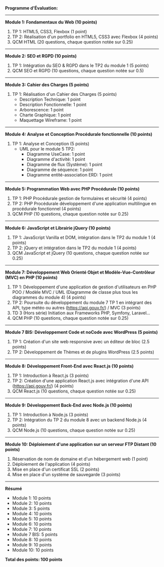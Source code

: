**Programme d'Évaluation:**

---

**Module 1: Fondamentaux du Web (10 points)**
1. TP 1: HTML5, CSS3, Flexbox (1 point)
2. TP 2: Réalisation d'un portfolio en HTML5, CSS3 avec Flexbox (4 points)
3. QCM HTML (20 questions, chaque question notée sur 0.25)

---

**Module 2: SEO et RGPD (10 points)**
1. TP 1: Intégration du SEO & RGPD dans le TP2 du module 1 (5 points)
2. QCM SEO et RGPD (10 questions, chaque question notée sur 0.5)

---

**Module 3: Cahier des Charges (5 points)**
1. TP 1: Réalisation d'un Cahier des Charges (5 points)
   - Description Technique: 1 point
   - Description Fonctionnelle: 1 point
   - Arborescence: 1 point
   - Charte Graphique: 1 point
   - Maquettage Wireframe: 1 point

---

**Module 4: Analyse et Conception Procédurale fonctionnelle (10 points)**
1. TP 1: Analyse et Conception (5 points)
   - UML pour le module 5 TP2:
     - Diagramme UseCase: 1 point
     - Diagramme d'activité: 1 point
     - Diagramme de flux (Système): 1 point
     - Diagramme de séquence: 1 point
     - Diagramme entité-association ERD: 1 point

---

**Module 5: Programmation Web avec PHP Procédurale (10 points)**
1. TP 1: PHP Procédurale gestion de formulaires et sécurité (4 points)
2. TP 2: PHP Procédurale développement d'une application multilingue en procédurale fonctionnel (4 points)
3. QCM PHP (10 questions, chaque question notée sur 0.25)

---

**Module 6: JavaScript et Librairie jQuery (10 points)**
1. TP 1: JavaScript Vanilla et DOM, intégration dans le TP2 du module 1 (4 points)
2. TP 2: jQuery et intégration dans le TP2 du module 1 (4 points)
3. QCM JavaScript et jQuery (10 questions, chaque question notée sur 0.25)

---

**Module 7: Développement Web Orienté Objet et Modèle-Vue-Contrôleur (MVC) en PHP (10 points)**
1. TP 1: Développement d'une application de gestion d'utilisateurs en PHP POO / Modèle MVC / UML (Diagramme de classe plus tous les diagrammes du module 4) (4 points)
2. TP 2: Poursuite du développement du module 7 TP 1 en intégrant des API, type météo ou autres (https://api.gouv.fr/) / MVC (3 points)
3. TD 3 (Hors série) Initiation aux Frameworks PHP, Symfony, Laravel... 
4. QCM PHP (10 questions, chaque question notée sur 0.25)

---

**Module 7 BIS: Développement Code et noCode avec WordPress (5 points)**
1. TP 1: Création d'un site web responsive avec un éditeur de bloc (2.5 points)
2. TP 2: Développement de Thèmes et de plugins WordPress (2.5 points)

---

**Module 8: Développement Front-End avec React.js (10 points)**
1. TP 1: Introduction à React.js (3 points)
2. TP 2: Création d'une application React.js avec intégration d'une API (https://api.gouv.fr/) (4 points)
3. QCM React.js (10 questions, chaque question notée sur 0.25)

---

**Module 9: Développement Back-End avec Node.js (10 points)**
1. TP 1: Introduction à Node.js (3 points)
2. TP 2: Intégration du TP 2 du module 8 avec un backend Node.js (4 points)
3. QCM Node.js (10 questions, chaque question notée sur 0.25)

---

**Module 10: Déploiement d'une application sur un serveur FTP Distant (10 points)**
1. Réservation de nom de domaine et d'un hébergement web (1 point)
2. Déploiement de l'application (4 points)
3. Mise en place d'un certificat SSL (2 points)
4. Mise en place d'un système de sauvegarde (3 points)

---

**Résumé**

- Module 1: 10 points
- Module 2: 10 points
- Module 3: 5 points
- Module 4: 10 points
- Module 5: 10 points
- Module 6: 10 points
- Module 7: 10 points
- Module 7 BIS: 5 points
- Module 8: 10 points
- Module 9: 10 points
- Module 10: 10 points

**Total des points: 100 points**


